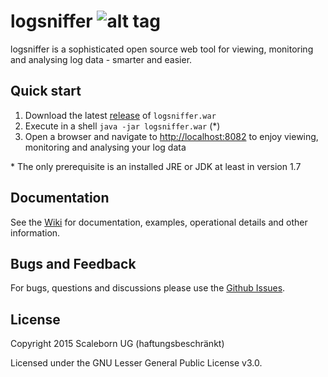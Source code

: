 

# logsniffer ![alt tag](https://raw.githubusercontent.com/logsniffer/logsniffer/master/logo-109x150.png) 
logsniffer is a sophisticated open source web tool for viewing, monitoring and analysing log data - smarter and easier.

## Quick start
1. Download the latest [release](https://github.com/logsniffer/logsniffer/releases) of `logsniffer.war`
2. Execute in a shell `java -jar logsniffer.war` (*)
3. Open a browser and navigate to [http://localhost:8082](http://localhost:8082) to enjoy viewing, monitoring and analysing your log data

\* The only prerequisite is an installed JRE or JDK at least in version 1.7 

## Documentation

See the [Wiki](https://github.com/logsniffer/logsniffer/wiki) for documentation, examples, operational details and other information.

## Bugs and Feedback

For bugs, questions and discussions please use the [Github Issues](https://github.com/logsniffer/logsniffer/issues).

## License

Copyright 2015 Scaleborn UG (haftungsbeschränkt)

Licensed under the GNU Lesser General Public License v3.0.
